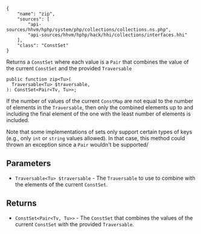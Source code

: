 ``` yamlmeta
{
    "name": "zip",
    "sources": [
        "api-sources/hhvm/hphp/system/php/collections/collections.ns.php",
        "api-sources/hhvm/hphp/hack/hhi/collections/interfaces.hhi"
    ],
    "class": "ConstSet"
}
```




Returns a ` ConstSet ` where each value is a `` Pair `` that combines the value
of the current ``` ConstSet ``` and the provided ```` Traversable ````




``` Hack
public function zip<Tu>(
  Traversable<Tu> $traversable,
): ConstSet<Pair<Tv, Tu>>;
```




If the number of values of the current ` ConstMap ` are not equal to the
number of elements in the `` Traversable ``, then only the combined elements
up to and including the final element of the one with the least number of
elements is included.




Note that some implementations of sets only support certain types of keys
(e.g., only ` int ` or `` string `` values allowed). In that case, this method
could thrown an exception since a ``` Pair ``` wouldn't be supported/




## Parameters




+ ` Traversable<Tu> $traversable ` - The `` Traversable `` to use to combine with the
  elements of the current ``` ConstSet ```.




## Returns




* ` ConstSet<Pair<Tv, Tu>> ` - The `` ConstSet `` that combines the values of the current
  ``` ConstSet ``` with the provided ```` Traversable ````.
<!-- HHAPIDOC -->
